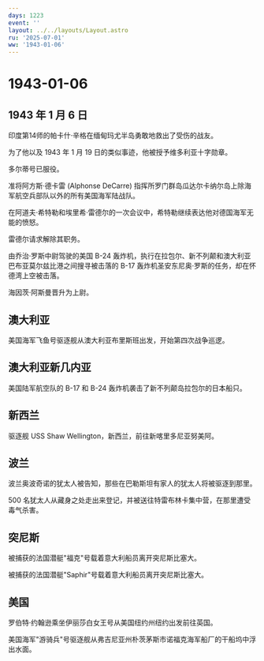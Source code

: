```yaml
---
days: 1223
event: ''
layout: ../../layouts/Layout.astro
ru: '2025-07-01'
ww: '1943-01-06'
---
```


# 1943-01-06

## 1943 年 1 月 6 日

印度第14师的帕卡什·辛格在缅甸玛尤半岛勇敢地救出了受伤的战友。

为了他以及 1943 年 1 月 19 日的类似事迹，他被授予维多利亚十字勋章。

多尔蒂号已服役。

准将阿方斯·德卡雷 (Alphonse DeCarre)
指挥所罗门群岛瓜达尔卡纳尔岛上除海军航空兵部队以外的所有美国海军陆战队。

在阿道夫·希特勒和埃里希·雷德尔的一次会议中，希特勒继续表达他对德国海军无能的愤怒。

雷德尔请求解除其职务。

由乔治·罗斯中尉驾驶的美国 B-24
轰炸机，执行在拉包尔、新不列颠和澳大利亚巴布亚莫尔兹比港之间搜寻被击落的
B-17 轰炸机圣安东尼奥·罗斯的任务，却在怀德湾上空被击落。

海因茨·阿斯曼晋升为上尉。

## 澳大利亚

美国海军飞鱼号驱逐舰从澳大利亚布里斯班出发，开始第四次战争巡逻。

## 澳大利亚新几内亚

美国陆军航空队的 B-17 和 B-24 轰炸机袭击了新不列颠岛拉包尔的日本船只。

## 新西兰

驱逐舰 USS Shaw Wellington，新西兰，前往新喀里多尼亚努美阿。

## 波兰

波兰奥波奇诺的犹太人被告知，那些在巴勒斯坦有家人的犹太人将被驱逐到那里。

500
名犹太人从藏身之处走出来登记，并被送往特雷布林卡集中营，在那里遭受毒气杀害。

## 突尼斯

被捕获的法国潜艇"福克"号载着意大利船员离开突尼斯比塞大。

被捕获的法国潜艇"Saphir"号载着意大利船员离开突尼斯比塞大。

## 美国

罗伯特·约翰逊乘坐伊丽莎白女王号从美国纽约州纽约出发前往英国。

美国海军"游骑兵"号驱逐舰从弗吉尼亚州朴茨茅斯市诺福克海军船厂的干船坞中浮出水面。
